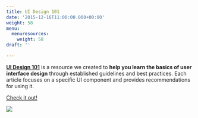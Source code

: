 ```yaml
---
title: UI Design 101
date: '2015-12-16T11:00:00.000+00:00'
weight: 58
menu:
  menuresources:
    weight: 58
draft: ''

---
```


[**UI Design 101**](/ui101/) is a resource we created to **help you learn the basics of user interface design** through established guidelines and best practices. Each article focuses on a specific UI component and provides recommendations for using it.

[Check it out!](/ui101/)

[![](https://media.balsamiq.com/img/support/resources/ui101.png)](/ui101/)

